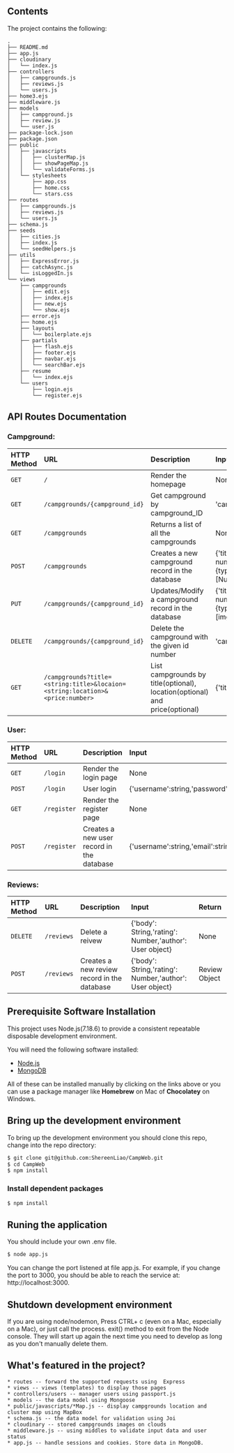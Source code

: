 ## Contents

The project contains the following:

```text
.
├── README.md
├── app.js
├── cloudinary
│   └── index.js
├── controllers
│   ├── campgrounds.js
│   ├── reviews.js
│   └── users.js
├── home3.ejs
├── middleware.js
├── models
│   ├── campground.js
│   ├── review.js
│   └── user.js
├── package-lock.json
├── package.json
├── public
│   ├── javascripts
│   │   ├── clusterMap.js
│   │   ├── showPageMap.js
│   │   └── validateForms.js
│   └── stylesheets
│       ├── app.css
│       ├── home.css
│       └── stars.css
├── routes
│   ├── campgrounds.js
│   ├── reviews.js
│   └── users.js
├── schema.js
├── seeds
│   ├── cities.js
│   ├── index.js
│   └── seedHelpers.js
├── utils
│   ├── ExpressError.js
│   ├── catchAsync.js
│   └── isLoggedIn.js
└── views
    ├── campgrounds
    │   ├── edit.ejs
    │   ├── index.ejs
    │   ├── new.ejs
    │   └── show.ejs
    ├── error.ejs
    ├── home.ejs
    ├── layouts
    │   └── boilerplate.ejs
    ├── partials
    │   ├── flash.ejs
    │   ├── footer.ejs
    │   ├── navbar.ejs
    │   └── searchBar.ejs
    ├── resume
    │   └── index.ejs
    └── users
        ├── login.ejs
        └── register.ejs
```
## API Routes Documentation
### Campground:
| HTTP Method | URL | Description|Input|Return
| :--- | :--- | :--- | :--- | :--- |
| `GET` | `/` | Render the homepage |None|None
| `GET` | `/campgrounds/{campground_id}` | Get campground by campground_ID |'campground_id': string|campgroundModel Object
| `GET` | `/campgrounds` | Returns a list of all the campgrounds |None|campgroundModel Object
| `POST` | `/campgrounds` | Creates a new campground record in the database |{'title': string, 'location': string, 'price': numbser, 'author': User Object, geometry:{type:String,coorindates:[Number]},reviews:[Review Object]}|campgroundModel Object
| `PUT` | `/campgrounds/{campground_id}` | Updates/Modify a campground record in the database |{'title': string, 'location': string, 'price': numbser, 'author': User Object, geometry:{type:String,coorindates:[Number],images:[img]}
| `DELETE` | `/campgrounds/{campground_id}` | Delete the campground with the given id number |'campground_id': string|204 Status Code
|`GET`|`/campgrounds?title=<string:title>&locaion=<string:location>&<price:number>`|List campgrounds by title(optional), location(optional) and price(optional)|{'title':string,'location':string,'price':number}|CAMPGROUND Object

### User:
| HTTP Method | URL | Description|Input|Return
| :--- | :--- | :--- | :--- | :--- |
| `GET` | `/login `| Render the login page |None|None
| `POST` | `/login`| User login  |{'username':string,'password':string}|None
| `GET` | `/register`| Render the register page |None|None
| `POST` | `/register` | Creates a new user record in the database |{'username':string,'email':string,'passowrd':string}|REVIEW Object

### Reviews:
| HTTP Method | URL | Description|Input|Return
| :--- | :--- | :--- | :--- | :--- |
| `DELETE` | `/reviews` | Delete a reivew |{'body': String,'rating': Number,'author': User object}|None
| `POST` | `/reviews` | Creates a new review record in the database |{'body': String,'rating': Number,'author': User object}|Review Object

## Prerequisite Software Installation

This project uses Node.js(7.18.6) to provide a consistent repeatable disposable development environment.

You will need the following software installed:

- [Node.js](https://nodejs.org/en/)
- [MongoDB](https://www.mongodb.com/)

All of these can be installed manually by clicking on the links above or you can use a package manager like **Homebrew** on Mac of **Chocolatey** on Windows.

## Bring up the development environment

To bring up the development environment you should clone this repo, change into the repo directory:

```bash
$ git clone git@github.com:ShereenLiao/CampWeb.git
$ cd CampWeb
$ npm install 
```

### Install dependent packages
```bash
$ npm install
```

## Runing the application

You should include your own .env file.

```bash
$ node app.js
```
You can change the port listened at file app.js. For example, if you change the port to 3000, you should be able to reach the service at: http://localhost:3000. 

## Shutdown development environment

If you are using node/nodemon, Press CTRL+ c (even on a Mac, especially on a Mac), or just call the process. exit() method to exit from the Node console. They will start up again the next time you need to develop as long as you don't manually delete them.


## What's featured in the project?


    * routes -- forward the supported requests using  Express 
    * views -- views (templates) to display those pages
    * controllers/users -- manager users using passport.js
    * models -- the data model using Mongoose
    * public/javascripts/*Map.js -- display campgrounds location and cluster map using MapBox
    * schema.js -- the data model for validation using Joi
    * cloudinary -- stored campgrounds images on clouds
    * middleware.js -- using middles to validate input data and user status
    * app.js -- handle sessions and cookies. Store data in MongoDB.
  
